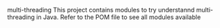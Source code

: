 multi-threading
This project contains modules to try understannd multi-threading in Java. 
Refer to the POM file to see all modules available
